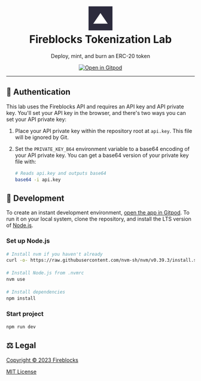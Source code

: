 <h1 align="center">
<img src="public/icons/favicon-192x192.png" alt="Fireblocks" width="64px" height="64px" />
<br />
Fireblocks Tokenization Lab
</h1>

<p align="center">
Deploy, mint, and burn an ERC-20 token
</p>

<a href="https://gitpod.io/#https://github.com/Burry/tokenization-lab" target="_blank">
<p align="center">
<img alt="Open in Gitpod" src="https://gitpod.io/button/open-in-gitpod.svg" />
</p>
</a>

---

## 🔐 Authentication

This lab uses the Fireblocks API and requires an API key and API private key. You'll set your API key in the browser, and there's two ways you can set your API private key:

1. Place your API private key within the repository root at `api.key`. This file will be ignored by Git.
2. Set the `PRIVATE_KEY_B64` environment variable to a base64 encoding of your API private key. You can get a base64 version of your private key file with:

   ```bash
   # Reads api.key and outputs base64
   base64 -i api.key
   ```

## 🔨 Development

To create an instant development environment, [open the app in Gitpod](https://gitpod.io/#https://github.com/Burry/tokenization-lab). To run it on your local system, clone the repository, and install the LTS version of [Node.js](https://nodejs.org/en/download/).

### Set up Node.js

```bash
# Install nvm if you haven't already
curl -o- https://raw.githubusercontent.com/nvm-sh/nvm/v0.39.3/install.sh | bash

# Install Node.js from .nvmrc
nvm use

# Install dependencies
npm install
```

### Start project

```bash
npm run dev
```

## ⚖️ Legal

[Copyright © 2023 Fireblocks](https://www.fireblocks.com)

[MIT License](LICENSE)
